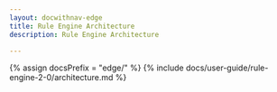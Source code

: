```yaml
---
layout: docwithnav-edge
title: Rule Engine Architecture
description: Rule Engine Architecture

---
```


{% assign docsPrefix = "edge/" %}
{% include docs/user-guide/rule-engine-2-0/architecture.md %}
